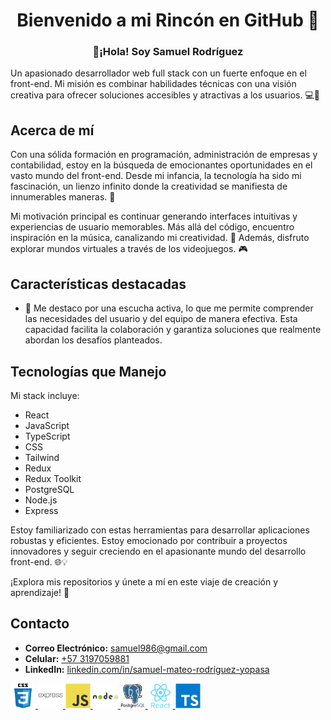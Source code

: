 <h1 align="center">Bienvenido a mi Rincón en GitHub 👋</h1>
<h3 align="center"> 👋¡Hola! Soy Samuel Rodríguez </h3>



Un apasionado desarrollador web full stack con un fuerte enfoque en el front-end. Mi misión es combinar habilidades técnicas con una visión creativa para ofrecer soluciones accesibles y atractivas a los usuarios. 💻🎨

## Acerca de mí
Con una sólida formación en programación, administración de empresas y contabilidad, estoy en la búsqueda de emocionantes oportunidades en el vasto mundo del front-end. Desde mi infancia, la tecnología ha sido mi fascinación, un lienzo infinito donde la creatividad se manifiesta de innumerables maneras. 🚀

Mi motivación principal es continuar generando interfaces intuitivas y experiencias de usuario memorables. Más allá del código, encuentro inspiración en la música, canalizando mi creatividad. 🎵 Además, disfruto explorar mundos virtuales a través de los videojuegos. 🎮

## Características destacadas
- 💬 Me destaco por una escucha activa, lo que me permite comprender las necesidades del usuario y del equipo de manera efectiva. Esta capacidad facilita la colaboración y garantiza soluciones que realmente abordan los desafíos planteados.

## Tecnologías que Manejo
Mi stack incluye:
- React
- JavaScript
- TypeScript
- CSS
- Tailwind
- Redux
- Redux Toolkit
- PostgreSQL
- Node.js
- Express

Estoy familiarizado con estas herramientas para desarrollar aplicaciones robustas y eficientes. Estoy emocionado por contribuir a proyectos innovadores y seguir creciendo en el apasionante mundo del desarrollo front-end. 🌐💡

¡Explora mis repositorios y únete a mí en este viaje de creación y aprendizaje!  🚀

## Contacto
- **Correo Electrónico:** [samuel986@gmail.com](mailto:samuelmateo986@gmail.com)
- **Celular:** [+57 3197059881](tel:+573197059881)
- **LinkedIn:** [linkedin.com/in/samuel-mateo-rodríguez-yopasa](https://www.linkedin.com/in/samuel-mateo-rodr%C3%ADguez-yopasa)
  
<p align="left">
</p>

<p align="left"> <a href="https://www.w3schools.com/css/" target="_blank" rel="noreferrer"> <img src="https://raw.githubusercontent.com/devicons/devicon/master/icons/css3/css3-original-wordmark.svg" alt="css3" width="40" height="40"/> </a> <a href="https://expressjs.com" target="_blank" rel="noreferrer"> <img src="https://raw.githubusercontent.com/devicons/devicon/master/icons/express/express-original-wordmark.svg" alt="express" width="40" height="40"/> </a> <a href="https://developer.mozilla.org/en-US/docs/Web/JavaScript" target="_blank" rel="noreferrer"> <img src="https://raw.githubusercontent.com/devicons/devicon/master/icons/javascript/javascript-original.svg" alt="javascript" width="40" height="40"/> </a> <a href="https://nodejs.org" target="_blank" rel="noreferrer"> <img src="https://raw.githubusercontent.com/devicons/devicon/master/icons/nodejs/nodejs-original-wordmark.svg" alt="nodejs" width="40" height="40"/> </a> <a href="https://www.postgresql.org" target="_blank" rel="noreferrer"> <img src="https://raw.githubusercontent.com/devicons/devicon/master/icons/postgresql/postgresql-original-wordmark.svg" alt="postgresql" width="40" height="40"/> </a> <a href="https://reactjs.org/" target="_blank" rel="noreferrer"> <img src="https://raw.githubusercontent.com/devicons/devicon/master/icons/react/react-original-wordmark.svg" alt="react" width="40" height="40"/> </a> <a href="https://www.typescriptlang.org/" target="_blank" rel="noreferrer"> <img src="https://raw.githubusercontent.com/devicons/devicon/master/icons/typescript/typescript-original.svg" alt="typescript" width="40" height="40"/> </a> </p>
